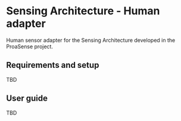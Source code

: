 # Sensing Architecture - Human adapter
Human sensor adapter for the Sensing Architecture developed in the ProaSense project.

## Requirements and setup
TBD

## User guide
TBD
